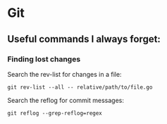 # Git

## Useful commands I always forget:

### Finding lost changes

Search the rev-list for changes in a file:

```
git rev-list --all -- relative/path/to/file.go
```

Search the reflog for commit messages:

```
git reflog --grep-reflog=regex
```

